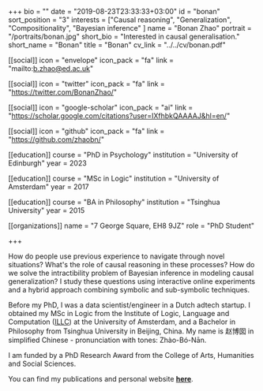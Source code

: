 +++
bio = ""
date = "2019-08-23T23:33:33+03:00"
id = "bonan"
sort_position = "3"
interests = ["Causal reasoning", "Generalization", "Compositionality", "Bayesian inference" ]
name = "Bonan Zhao"
portrait = "/portraits/bonan.jpg"
short_bio = "Interested in causal generalisation."
short_name = "Bonan"
title = "Bonan"
cv_link = "../../cv/bonan.pdf"

[[social]]
    icon = "envelope"
    icon_pack = "fa"
    link = "mailto:b.zhao@ed.ac.uk"

[[social]]
    icon = "twitter"
    icon_pack = "fa"
    link = "https://twitter.com/BonanZhao/"

[[social]]
    icon = "google-scholar"
    icon_pack = "ai"
    link = "https://scholar.google.com/citations?user=IXfhbkQAAAAJ&hl=en/"

[[social]]
    icon = "github"
    icon_pack = "fa"
    link = "https://github.com/zhaobn/"

[[education]]
    course = "PhD in Psychology"
    institution = "University of Edinburgh"
    year = 2023

[[education]]
    course = "MSc in Logic"
    institution = "University of Amsterdam"
    year = 2017

[[education]]
    course = "BA in Philosophy"
    institution = "Tsinghua University"
    year = 2015

[[organizations]]
    name = "7 George Square, EH8 9JZ"
    role = "PhD Student"

+++

<!-- You can write $\LaTeX$ and *Markdown* here. -->

How do people use previous experience to navigate through novel situations?
What's the role of causal reasoning in these processes?
How do we solve the intractibility problem of Bayesian inference in modeling causal generalization?
I study these questions using interactive online experiments and a hybrid approach combining symbolic and sub-symbolic techniques.

Before my PhD, I was a data scientist/engineer in a Dutch adtech startup.
I obtained my MSc in Logic from the Institute of Logic, Language and Computation ([ILLC](https://www.illc.uva.nl/)) at the University of Amsterdam,
and a Bachelor in Philosophy from Tsinghua University in Beijing, China.
My name is 赵博囡 in simplified Chinese - pronunciation with tones: Zhào-Bó-Nān.

I am funded by a PhD Research Award from the College of Arts, Humanities and Social Sciences.

You can find my publications and personal website [**here**](https://zhaobn.github.io).

